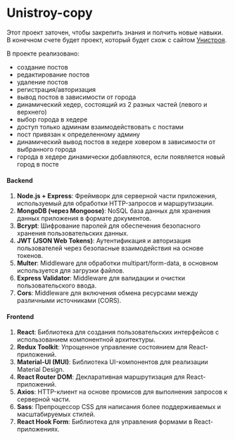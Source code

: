 # Unistroy-copy
 
Этот проект заточен, чтобы закрепить знания и полчить новые навыки. В конечном счете будет проект, который будет схож с сайтом [Унистроя](https://unistroyrf.ru/). 

В проекте реализовано:
- создание постов
- редактирование постов
- удаление постов
- регистрация/авторизация
- вывод постов в зависимости от города
- динамический хедер, состоящий из 2 разных частей (левого и верхнего)
- выбор города в хедере
- доступ только админам взаимодействовать с постами
- пост привязан к определенному админу
- динамический вывод постов в хедере ховером в зависимости от выбранного города
- города в хедере динамически добавляются, если появляется новый город в посте

#### Backend
1. **Node.js + Express**: Фреймворк для серверной части приложения, используемый для обработки HTTP-запросов и маршрутизации.
2. **MongoDB (через Mongoose)**: NoSQL база данных для хранения данных приложения в формате документов.
3. **Bcrypt**: Шифрование паролей для обеспечения безопасного хранения пользовательских данных.
4. **JWT (JSON Web Tokens)**: Аутентификация и авторизация пользователей через безопасные взаимодействия на основе токенов.
5. **Multer**: Middleware для обработки multipart/form-data, в основном используется для загрузки файлов.
6. **Express Validator**: Middleware для валидации и очистки пользовательского ввода.
7. **Cors**: Middleware для включения обмена ресурсами между различными источниками (CORS).

#### Frontend
1. **React**: Библиотека для создания пользовательских интерфейсов с использованием компонентной архитектуры.
2. **Redux Toolkit**: Упрощенное управление состоянием для React-приложений.
3. **Material-UI (MUI)**: Библиотека UI-компонентов для реализации Material Design.
4. **React Router DOM**: Декларативная маршрутизация для React-приложений.
5. **Axios**: HTTP-клиент на основе промисов для выполнения запросов к серверной части.
6. **Sass**: Препроцессор CSS для написания более поддерживаемых и масштабируемых стилей.
7. **React Hook Form**: Библиотека для управления формами в React-приложениях.
